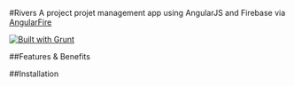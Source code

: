 #Rivers
A project projet management app using AngularJS and Firebase via [AngularFire](https://github.com/firebase/angularFire)

[![Built with Grunt](https://cdn.gruntjs.com/builtwith.png)](http://gruntjs.com/)

##Features & Benefits

##Installation

